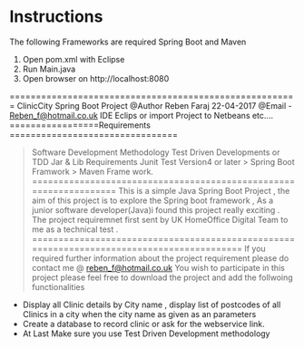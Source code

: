 
# Instructions
The following Frameworks are required 
Spring Boot and Maven 
1. Open pom.xml with  Eclipse
2. Run Main.java
3. Open browser on http://localhost:8080

=======================================================
 ClinicCity Spring Boot Project 
@Author Reben Faraj 22-04-2017 
@Email - Reben_f@hotmail.co.uk
IDE Eclips or import Project to Netbeans etc....
=================Requirements ================================
 > Software Development Methodology Test Driven Developments or TDD
 Jar & Lib Requirements 
> Junit Test Version4 or later >
> Spring Boot Framwork > 
> Maven Frame work. 
==================================================================
This is a simple Java Spring Boot Project , 
the aim of this project is to explore the Spring boot framework , As a junior software developer(Java)i found this project really exciting . 
The project requiremnet first sent by UK HomeOffice Digital Team to me as a technical test . 
==========================================================================================
If you required further information about the project requirement please do contact me @ reben_f@hotmail.co.uk
 You wish to participate in this project please feel free to download the project and add the follwoing functionalities
* Display all Clinic details by City name , display list of postcodes of all Clinics in a city when the city name as given as an parameters
* Create a database to record clinic or ask for the webservice link. 
* At Last Make sure you use Test Driven Development methodology 